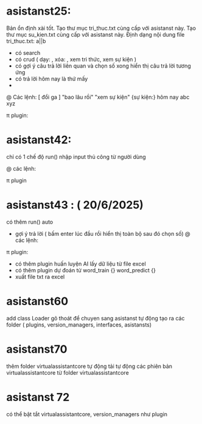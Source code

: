 # asistanst25:
Bản ổn định xài tốt.
Tạo thư mục tri_thuc.txt cùng cấp với asistanst này.
Tạo thư mục su_kien.txt cùng cấp với asistanst này.
Định dạng nội dung file tri_thuc.txt: a||b 
- có search
- có crud ( dạy: , xóa: , xem tri thức, xem sự kiện )
- có gợi ý câu trả lời liên quan và chọn số xong hiển thị câu trả lời tương ứng
- có trả lời hôm nay là thứ mấy
- 
@ Các lệnh:
[ đổi ga ] "bao lâu rồi"
"xem sự kiện"
{sự kiện:} hôm nay abc xyz

π plugin: 

# asistanst42:
chỉ có 1 chế độ run() nhập input thủ công từ người dùng

@ các lệnh: 

π plugin 

# asistanst43 : ( 20/6/2025)
có thêm run() auto
- gợi ý trả lời ( bấm enter lúc đầu rồi hiển thị toàn bộ sau đó chọn số) 
@ các lệnh:

π plugin:
- có thêm plugin huấn luyện AI lấy dữ liệu từ file excel
- có thêm plugin dự đoán từ
word_train {}
word_predict {} 
- xuất file txt ra excel 
# asistanst60
add class Loader 
gõ thoát để chuyen sang asistanst 
tự động tạo ra các folder ( plugins, version_managers, interfaces, asistansts)
# asistanst70
thêm folder virtualassistantcore tự động 
tải tự động các phiên bản virtualassistantcore từ folder virtualassistantcore 
# asistanst 72
có thể bật tắt virtualassistantcore, version_managers như plugin 
